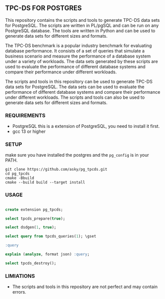 ## TPC-DS FOR POSTGRES

This repository contains the scripts and tools to generate TPC-DS data sets for PostgreSQL. The scripts are written in PL/pgSQL and can be run on any PostgreSQL database. The tools are written in Python and can be used to generate data sets for different sizes and formats.

The TPC-DS benchmark is a popular industry benchmark for evaluating database performance. It consists of a set of queries that simulate a business scenario and measure the performance of a database system under a variety of workloads. The data sets generated by these scripts are used to evaluate the performance of different database systems and compare their performance under different workloads.

The scripts and tools in this repository can be used to generate TPC-DS data sets for PostgreSQL. The data sets can be used to evaluate the performance of different database systems and compare their performance under different workloads. The scripts and tools can also be used to generate data sets for different sizes and formats.

### REQUIREMENTS

- PostgreSQL
    this is a extension of PostgreSQL, you need to install it first.
- gcc 13 or higher

### SETUP

make sure you have installed the postgres and the `pg_config` is in your PATH.

```
git clone https://github.com/asky/pg_tpcds.git
cd pg_tpcds
cmake -Bbuild
cmake --build build --target install
```

### USAGE

```sql

create extension pg_tpcds;

select tpcds_prepare(true);

select dsdgen(1, true);

select query from tpcds_queries(1); \gset

:query

explain (analyze, format json) :query;

select tpcds_destroy();
```

### LIMIATIONS

- The scripts and tools in this repository are not perfect and may contain errors.